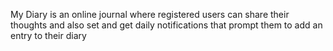 My Diary is an online journal where registered users can share their thoughts and also set and get daily notifications that prompt them to add an entry to their diary
